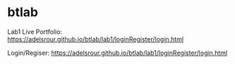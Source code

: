 # btlab
Lab1 Live
Portfolio: https://adelsrour.github.io/btlab/lab1/loginRegister/login.html 

Login/Regiser: https://adelsrour.github.io/btlab/lab1/loginRegister/login.html 